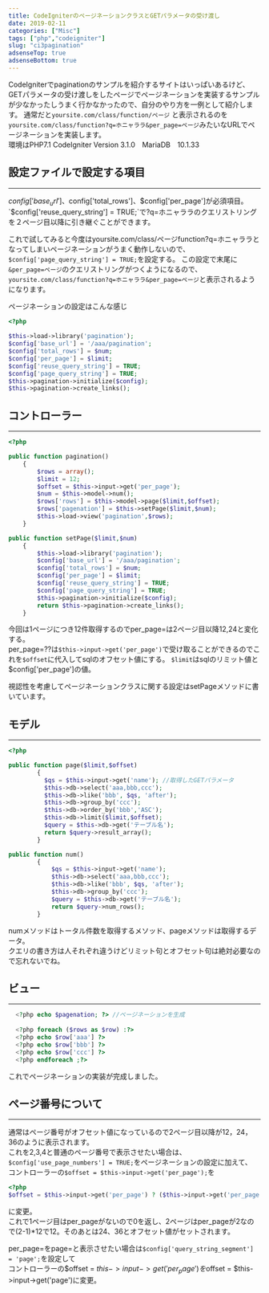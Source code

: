 ```yaml
---
title: CodeIgniterのページネーションクラスとGETパラメータの受け渡し
date: 2019-02-11
categories: ["Misc"]
tags: ["php","codeigniter"]
slug: "ci3pagination"
adsenseTop: true
adsenseBottom: true
---
```

CodeIgniterでpaginationのサンプルを紹介するサイトはいっぱいあるけど、GETパラメータの受け渡しをしたページでページネーションを実装するサンプルが少なかったしうまく行かなかったので、自分のやり方を一例として紹介します。
通常だと`yoursite.com/class/function/ページ` と表示されるのを `yoursite.com/class/function?q=ホニャララ&per_page=ページ`みたいなURLでページネーションを実装します。  
環境はPHP7.1 CodeIgniter Version 3.1.0　MariaDB　10.1.33

## 設定ファイルで設定する項目
---

$config['base_url']、$config['total_rows']、$config['per_page']が必須項目。  
`$config['reuse_query_string'] = TRUE;`で?q=ホニャララのクエリストリングを２ページ目以降に引き継ぐことができます。   
   
これで試してみると今度はyoursite.com/class/ページfunction?q=ホニャララとなってしまいページネーションがうまく動作しないので、`$config['page_query_string'] = TRUE;`を設定する。   この設定で末尾に`&per_page=ページ`のクエリストリングがつくようになるので、`yoursite.com/class/function?q=ホニャララ&per_page=ページ`と表示されるようになります。

ページネーションの設定はこんな感じ

```php
<?php

$this->load->library('pagination');
$config['base_url'] = '/aaa/pagination';
$config['total_rows'] = $num;
$config['per_page'] = $limit;
$config['reuse_query_string'] = TRUE;
$config['page_query_string'] = TRUE;
$this->pagination->initialize($config);
$this->pagination->create_links();

```

## コントローラー
---

```php
<?php

public function pagination()
    {
        $rows = array();
        $limit = 12;
        $offset = $this->input->get('per_page');
        $num = $this->model->num();
        $rows['rows'] = $this->model->page($limit,$offset);
        $rows['pagenation'] = $this->setPage($limit,$num);
        $this->load->view('pagination',$rows);
    }

public function setPage($limit,$num)
    {
        $this->load->library('pagination');
        $config['base_url'] = '/aaa/pagination';
        $config['total_rows'] = $num;
        $config['per_page'] = $limit;
        $config['reuse_query_string'] = TRUE;
        $config['page_query_string'] = TRUE;
        $this->pagination->initialize($config);
        return $this->pagination->create_links();
    }

```

今回は1ページにつき12件取得するのでper_page=は2ページ目以降12,24と変化する。      
per_page=??は`$this->input->get('per_page')`で受け取ることができるのでこれを`$offset`に代入してsqlのオフセット値にする。
`$limit`はsqlのリミット値と$config['per_page']の値。   

視認性を考慮してページネーションクラスに関する設定はsetPageメソッドに書いています。



## モデル
---

```php
<?php

public function page($limit,$offset)
        {
          $qs = $this->input->get('name'); //取得したGETパラメータ
          $this->db->select('aaa,bbb,ccc');
          $this->db->like('bbb', $qs, 'after');
          $this->db->group_by('ccc');
          $this->db->order_by('bbb','ASC');
          $this->db->limit($limit,$offset);
          $query = $this->db->get('テーブル名');
          return $query->result_array();
        }

public function num()
        {
            $qs = $this->input->get('name');
            $this->db->select('aaa,bbb,ccc');
            $this->db->like('bbb', $qs, 'after');
            $this->db->group_by('ccc');
            $query = $this->db->get('テーブル名');
            return $query->num_rows();
        }

```

numメソッドはトータル件数を取得するメソッド、pageメソッドは取得するデータ。   
クエリの書き方は人それぞれ違うけどリミット句とオフセット句は絶対必要なので忘れないでね。

## ビュー
---

```php
  <?php echo $pagenation; ?> //ページネーションを生成
  
  <?php foreach ($rows as $row) :?>
  <?php echo $row['aaa'] ?>
  <?php echo $row['bbb'] ?>
  <?php echo $row['ccc'] ?>
  <?php endforeach ;?>

```

これでページネーションの実装が完成しました。

## ページ番号について
---

通常はページ番号がオフセット値になっているので2ページ目以降が12，24，36のように表示されます。   
これを2,3,4と普通のページ番号で表示させたい場合は、   
`$config['use_page_numbers'] = TRUE;`をページネーションの設定に加えて、   
コントローラーの`$offset = $this->input->get('per_page');`を   

```php
<?php
$offset = $this->input->get('per_page') ? ($this->input->get('per_page')-1)*$limit : 0 ;
```
に変更。   
これで1ページ目はper_pageがないので0を返し、2ページはper_pageが2なので(2-1)*12で12。そのあとは24、36とオフセット値がセットされます。      

per_page=をpage=と表示させたい場合は`$config['query_string_segment'] = 'page';`を設定して   
コントローラーの$offset = $this->input->get('per_page')を$offset = $this->input->get('page')に変更。